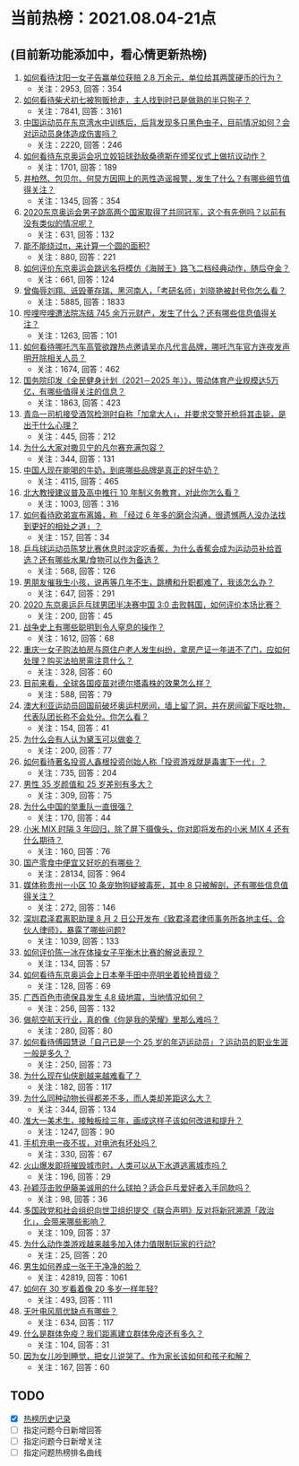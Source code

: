# 当前热榜：2021.08.04-21点
## (目前新功能添加中，看心情更新热榜)
1. [如何看待沈阳一女子告赢单位获赔 2.8 万余元，单位给其两筐硬币的行为？](https://www.zhihu.com/question/476771123)
    * 关注：2953, 回答：354
2. [如何看待柴犬初七被狗贩抢走，主人找到时已是做熟的半只狗子？](https://www.zhihu.com/question/476769947)
    * 关注：7841, 回答：3161
3. [中国运动员在东京湾水中训练后，后背发现多只黑色虫子，目前情况如何？会对运动员身体造成伤害吗？](https://www.zhihu.com/question/477026844)
    * 关注：2220, 回答：246
4. [如何看待东京奥运会巩立姣铅球劲敌桑德斯在颁奖仪式上做抗议动作？](https://www.zhihu.com/question/476881105)
    * 关注：1701, 回答：189
5. [井柏然、包贝尔、何炅方因网上的恶性造谣报警，发生了什么？有哪些细节值得关注？](https://www.zhihu.com/question/477113254)
    * 关注：1345, 回答：354
6. [2020东京奥运会男子跳高两个国家取得了共同冠军，这个有先例吗？以前有没有类似的情况呢？](https://www.zhihu.com/question/476561022)
    * 关注：631, 回答：132
7. [能不能绕过π，来计算一个圆的面积?](https://www.zhihu.com/question/475969249)
    * 关注：880, 回答：221
8. [如何评价东京奥运会跳远名将模仿《海贼王》路飞二档经典动作，随后夺金？](https://www.zhihu.com/question/477025522)
    * 关注：661, 回答：124
9. [曾侮辱刘翔、诋毁董存瑞、黑河南人，「考研名师」刘晓艳被封号你怎么看？](https://www.zhihu.com/question/477039231)
    * 关注：5885, 回答：1833
10. [哔哩哔哩遭法院冻结 745 余万元财产，发生了什么？还有哪些信息值得关注？](https://www.zhihu.com/question/477041153)
    * 关注：1263, 回答：101
11. [如何看待哪吒汽车高管欲蹭热点邀请吴亦凡代言品牌，哪吒汽车官方连夜发声明开除相关人员？](https://www.zhihu.com/question/477140368)
    * 关注：1674, 回答：462
12. [国务院印发《全民健身计划（2021－2025 年）》，带动体育产业规模达5万亿，有哪些值得关注的信息？](https://www.zhihu.com/question/477033835)
    * 关注：1863, 回答：423
13. [青岛一司机接受酒驾检测时自称「加拿大人」，并要求交警开枪将其击毙，是出于什么心理？](https://www.zhihu.com/question/476648235)
    * 关注：445, 回答：212
14. [为什么大家对撒贝宁的凡尔赛充满包容？](https://www.zhihu.com/question/469878986)
    * 关注：344, 回答：131
15. [中国人现在能喝的牛奶，到底哪些品牌是真正的好牛奶？](https://www.zhihu.com/question/406534691)
    * 关注：4115, 回答：465
16. [北大教授建议普及高中推行 10 年制义务教育，对此你怎么看？](https://www.zhihu.com/question/477151185)
    * 关注：1003, 回答：316
17. [如何看待欧弟宣布离婚，称 「经过 6 年多的磨合沟通，很遗憾两人没办法找到更好的相处之道」？](https://www.zhihu.com/question/477133411)
    * 关注：157, 回答：34
18. [乒乓球运动员陈梦比赛休息时淡定吃香蕉，为什么香蕉会成为运动员补给首选？还有哪些水果/食物可以作为备选？](https://www.zhihu.com/question/476012120)
    * 关注：568, 回答：126
19. [男朋友催我生小孩，说再等几年不生，跳槽和升职都难了，我该怎么办？](https://www.zhihu.com/question/476202688)
    * 关注：647, 回答：291
20. [2020 东京奥运乒乓球男团半决赛中国 3:0 击败韩国，如何评价本场比赛？](https://www.zhihu.com/question/477212298)
    * 关注：200, 回答：45
21. [战争史上有哪些聪明到令人窒息的操作？](https://www.zhihu.com/question/263485987)
    * 关注：1612, 回答：68
22. [重庆一女子购法拍房与原住户老人发生纠纷，拿房产证一年进不了门，应如何处理？购买法拍房需注意什么？](https://www.zhihu.com/question/476747565)
    * 关注：328, 回答：60
23. [目前来看，全球各国疫苗对德尔塔毒株的效果怎么样？](https://www.zhihu.com/question/475979669)
    * 关注：588, 回答：79
24. [澳大利亚运动员回国前破坏奥运村房间，墙上留了洞，并在房间留下呕吐物，代表队团长称不会处分。你怎么看？](https://www.zhihu.com/question/477189351)
    * 关注：154, 回答：41
25. [为什么会有人认为黛玉可以做妾？](https://www.zhihu.com/question/474108302)
    * 关注：200, 回答：77
26. [如何看待著名投资人鑫根投资创始人称「投资游戏就是毒害下一代」？](https://www.zhihu.com/question/477161167)
    * 关注：735, 回答：204
27. [男性 35 岁颜值和 25 岁差别有多大？](https://www.zhihu.com/question/475217078)
    * 关注：309, 回答：75
28. [为什么中国的举重队一直很强？](https://www.zhihu.com/question/354683840)
    * 关注：170, 回答：44
29. [小米 MIX 时隔 3 年回归，除了屏下摄像头，你对即将发布的小米 MIX 4 还有什么期待？](https://www.zhihu.com/question/477176593)
    * 关注：160, 回答：76
30. [国产零食中便宜又好吃的有哪些？](https://www.zhihu.com/question/54935877)
    * 关注：28134, 回答：964
31. [媒体称贵州一小区 10 条宠物狗疑被毒死，其中 8 只被解剖，还有哪些信息值得关注？](https://www.zhihu.com/question/477031349)
    * 关注：272, 回答：146
32. [深圳君泽君离职助理 8 月 2 日公开发布《致君泽君律师事务所各地主任、合伙人律师》，暴露了哪些问题?](https://www.zhihu.com/question/476769938)
    * 关注：1039, 回答：133
33. [如何评价陈一冰在体操女子平衡木比赛的解说表现？](https://www.zhihu.com/question/477044006)
    * 关注：134, 回答：57
34. [如何看待东京奥运会上日本拳手田中亮明坐着轮椅晋级？](https://www.zhihu.com/question/477227909)
    * 关注：128, 回答：69
35. [广西百色市德保县发生 4.8 级地震，当地情况如何？](https://www.zhihu.com/question/477303334)
    * 关注：256, 回答：132
36. [做航空航天行业，真的像《你是我的荣耀》里那么难吗？](https://www.zhihu.com/question/476075671)
    * 关注：280, 回答：80
37. [如何看待傅园慧说「自己已是一个 25 岁的年迈运动员」？运动员的职业生涯一般是多久？](https://www.zhihu.com/question/475951069)
    * 关注：250, 回答：73
38. [为什么现在仙侠剧越来越难看了？](https://www.zhihu.com/question/293435097)
    * 关注：182, 回答：117
39. [为什么同种动物长得都差不多，而人类却差距这么大？](https://www.zhihu.com/question/475431425)
    * 关注：344, 回答：134
40. [准大一美术生，接触板绘三年，画成这样子该如何改进和提升？](https://www.zhihu.com/question/468285218)
    * 关注：1247, 回答：90
41. [手机充电一夜不拔，对电池有坏处吗？](https://www.zhihu.com/question/472673468)
    * 关注：330, 回答：67
42. [火山爆发即将摧毁城市时，人类可以从下水道逃离城市吗？](https://www.zhihu.com/question/476153192)
    * 关注：196, 回答：29
43. [孙颖莎击败伊藤美诚用的什么球拍？适合乒乓爱好者入手同款吗？](https://www.zhihu.com/question/475782477)
    * 关注：98, 回答：36
44. [多国政党和社会组织向世卫组织提交《联合声明》反对将新冠溯源「政治化」，会带来哪些影响？](https://www.zhihu.com/question/476961654)
    * 关注：109, 回答：37
45. [为什么动作类游戏越来越多加入体力值限制玩家的行动?](https://www.zhihu.com/question/476871052)
    * 关注：25, 回答：20
46. [男生如何养成一张干干净净的脸？](https://www.zhihu.com/question/277842192)
    * 关注：42819, 回答：1061
47. [如何在 30 岁看着像 20 多岁一样年轻?](https://www.zhihu.com/question/474947388)
    * 关注：493, 回答：111
48. [无叶电风扇优缺点有哪些？](https://www.zhihu.com/question/19754711)
    * 关注：634, 回答：117
49. [什么是群体免疫？我们距离建立群体免疫还有多久？](https://www.zhihu.com/question/477198435)
    * 关注：104, 回答：31
50. [因为女儿吵到睡觉，把女儿说哭了。作为家长该如何和孩子和解？](https://www.zhihu.com/question/475569837)
    * 关注：167, 回答：60
## TODO
* [x] [热榜历史记录](hot_history/AllHot.md)
* [ ] 指定问题今日新增回答
* [ ] 指定问题今日新增关注
* [ ] 指定问题热榜排名曲线
